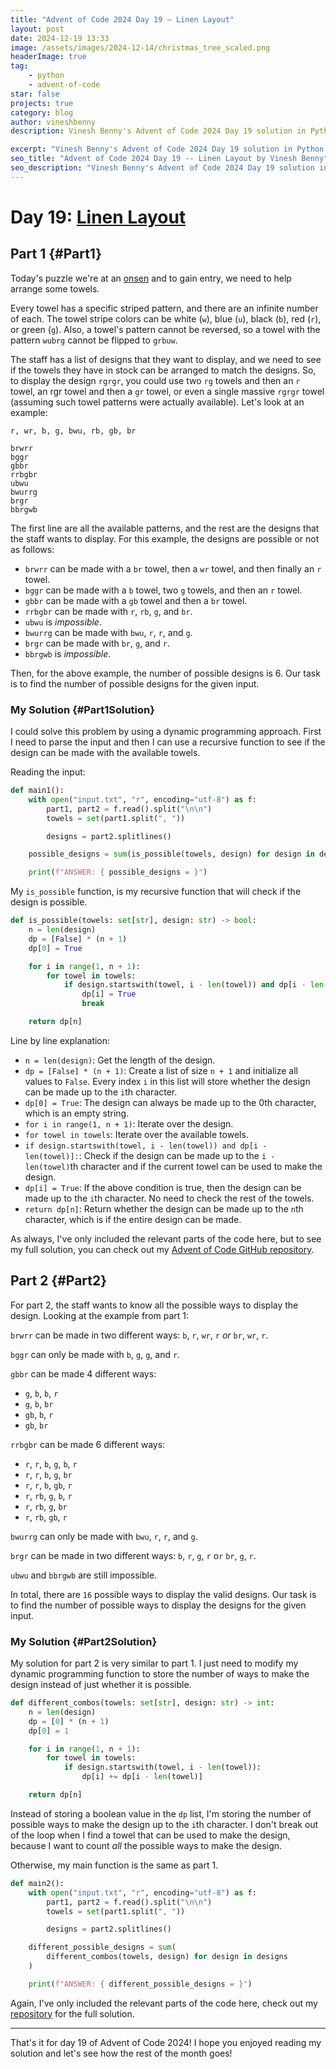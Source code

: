 ```yaml
---
title: "Advent of Code 2024 Day 19 – Linen Layout"
layout: post
date: 2024-12-19 13:33
image: /assets/images/2024-12-14/christmas_tree_scaled.png
headerImage: true
tag:
    - python
    - advent-of-code
star: false
projects: true
category: blog
author: vineshbenny
description: Vinesh Benny's Advent of Code 2024 Day 19 solution in Python.

excerpt: "Vinesh Benny's Advent of Code 2024 Day 19 solution in Python."
seo_title: "Advent of Code 2024 Day 19 -- Linen Layout by Vinesh Benny"
seo_description: "Vinesh Benny's Advent of Code 2024 Day 19 solution in Python."
---
```


# Day 19: [Linen Layout](https://adventofcode.com/2024/day/19)

## Part 1 {#Part1}

Today's puzzle we're at an [onsen](https://en.wikipedia.org/wiki/Onsen) and to
gain entry, we need to help arrange some towels.

Every towel has a specific striped pattern, and there are an infinite number of
each. The towel stripe colors can be white (`w`), blue (`u`), black (`b`), red
(`r`), or green (`g`). Also, a towel's pattern cannot be reversed, so a towel
with the pattern `wubrg` cannot be flipped to `grbuw`.

The staff has a list of designs that they want to display, and we need to see if
the towels they have in stock can be arranged to match the designs. So, to
display the design `rgrgr`, you could use two `rg` towels and then an `r` towel,
an rgr towel and then a `gr` towel, or even a single massive `rgrgr` towel
(assuming such towel patterns were actually available). Let's look at an
example:

```
r, wr, b, g, bwu, rb, gb, br

brwrr
bggr
gbbr
rrbgbr
ubwu
bwurrg
brgr
bbrgwb
```

The first line are all the available patterns, and the rest are the designs that
the staff wants to display. For this example, the designs are possible or not as
follows:

- `brwrr` can be made with a `br` towel, then a `wr` towel, and then finally an
  `r` towel.
- `bggr` can be made with a `b` towel, two `g` towels, and then an `r` towel.
- `gbbr` can be made with a `gb` towel and then a `br` towel.
- `rrbgbr` can be made with `r`, `rb`, `g`, and `br`.
- `ubwu` is _impossible_.
- `bwurrg` can be made with `bwu`, `r`, `r`, and `g`.
- `brgr` can be made with `br`, `g`, and `r`.
- `bbrgwb` is _impossible_.

Then, for the above example, the number of possible designs is 6. Our task is to
find the number of possible designs for the given input.

### My Solution {#Part1Solution}

I could solve this problem by using a dynamic programming approach. First I need
to parse the input and then I can use a recursive function to see if the design
can be made with the available towels.

Reading the input:

```python
def main1():
    with open("input.txt", "r", encoding="utf-8") as f:
        part1, part2 = f.read().split("\n\n")
        towels = set(part1.split(", "))

        designs = part2.splitlines()

    possible_designs = sum(is_possible(towels, design) for design in designs)

    print(f"ANSWER: { possible_designs = }")
```

My `is_possible` function, is my recursive function that will check if the
design is possible.

```python
def is_possible(towels: set[str], design: str) -> bool:
    n = len(design)
    dp = [False] * (n + 1)
    dp[0] = True

    for i in range(1, n + 1):
        for towel in towels:
            if design.startswith(towel, i - len(towel)) and dp[i - len(towel)]:
                dp[i] = True
                break

    return dp[n]
```

Line by line explanation:

- `n = len(design)`: Get the length of the design.
- `dp = [False] * (n + 1)`: Create a list of size `n + 1` and initialize all
  values to `False`. Every index `i` in this list will store whether the design
  can be made up to the `i`th character.
- `dp[0] = True`: The design can always be made up to the 0th character, which
  is an empty string.
- `for i in range(1, n + 1)`: Iterate over the design.
- `for towel in towels`: Iterate over the available towels.
- `if design.startswith(towel, i - len(towel)) and dp[i - len(towel)]:`: Check
  if the design can be made up to the `i - len(towel)`th character and if the
  current towel can be used to make the design.
- `dp[i] = True`: If the above condition is true, then the design can be made up
  to the `i`th character. No need to check the rest of the towels.
- `return dp[n]`: Return whether the design can be made up to the `n`th
  character, which is if the entire design can be made.

As always, I've only included the relevant parts of the code here, but to see my
full solution, you can check out my
[Advent of Code GitHub repository](https://github.com/VBenny42/AoC/blob/main/2024/day19/solution.py).

## Part 2 {#Part2}

For part 2, the staff wants to know all the possible ways to display the design.
Looking at the example from part 1:

`brwrr` can be made in two different ways: `b`, `r`, `wr`, `r` _or_ `br`, `wr`,
`r`.

`bggr` can only be made with `b`, `g`, `g`, and `r`.

`gbbr` can be made 4 different ways:

- `g`, `b`, `b`, `r`
- `g`, `b`, `br`
- `gb`, `b`, `r`
- `gb`, `br`

`rrbgbr` can be made 6 different ways:

- `r`, `r`, `b`, `g`, `b`, `r`
- `r`, `r`, `b`, `g`, `br`
- `r`, `r`, `b`, `gb`, `r`
- `r`, `rb`, `g`, `b`, `r`
- `r`, `rb`, `g`, `br`
- `r`, `rb`, `gb`, `r`

`bwurrg` can only be made with `bwu`, `r`, `r`, and `g`.

`brgr` can be made in two different ways: `b`, `r`, `g`, `r` o`r` `br`, `g`,
`r`.

`ubwu` and `bbrgwb` are still impossible.

In total, there are `16` possible ways to display the valid designs. Our task is
to find the number of possible ways to display the designs for the given input.

### My Solution {#Part2Solution}

My solution for part 2 is very similar to part 1. I just need to modify my
dynamic programming function to store the number of ways to make the design
instead of just whether it is possible.

```python
def different_combos(towels: set[str], design: str) -> int:
    n = len(design)
    dp = [0] * (n + 1)
    dp[0] = 1

    for i in range(1, n + 1):
        for towel in towels:
            if design.startswith(towel, i - len(towel)):
                dp[i] += dp[i - len(towel)]

    return dp[n]
```

Instead of storing a boolean value in the `dp` list, I'm storing the number of
possible ways to make the design up to the `i`th character. I don't break out of
the loop when I find a towel that can be used to make the design, because I want
to count _all_ the possible ways to make the design.

Otherwise, my main function is the same as part 1.

```python
def main2():
    with open("input.txt", "r", encoding="utf-8") as f:
        part1, part2 = f.read().split("\n\n")
        towels = set(part1.split(", "))

        designs = part2.splitlines()

    different_possible_designs = sum(
        different_combos(towels, design) for design in designs
    )

    print(f"ANSWER: { different_possible_designs = }")
```

Again, I've only included the relevant parts of the code here, check out my
[repository](https://github.com/VBenny42/AoC/blob/main/2024/day19/solution.py)
for the full solution.

---

That's it for day 19 of Advent of Code 2024! I hope you enjoyed reading my
solution and let's see how the rest of the month goes!
